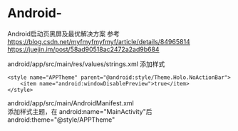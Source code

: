 # Android-
Android启动页黑屏及最优解决方案
参考 
https://blog.csdn.net/myfmyfmyfmyf/article/details/84965814
https://juejin.im/post/58ad90518ac2472a2ad9b684

android/app/src/main/res/values/strings.xml 添加样式

    <style name="APPTheme" parent="@android:style/Theme.Holo.NoActionBar">
        <item name="android:windowDisablePreview">true</item>
    </style>
    
android/app/src/main/AndroidManifest.xml  
添加样式主题，在 android:name="MainActivity"后
android:theme="@style/APPTheme"
